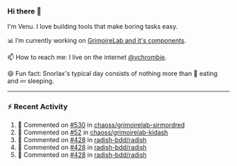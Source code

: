 ### Hi there 👋

I'm Venu. I love building tools that make boring tasks easy.

📊 I’m currently working on [GrimoireLab and it's components](https://chaoss.github.io/grimoirelab).

📫 How to reach me: I live on the internet [@vchrombie](https://www.google.co.in/search?q=vchrombie).

😄 Fun fact: Snorlax's typical day consists of nothing more than :doughnut: eating and :zzz: sleeping.

---

### :zap: Recent Activity

<!--RECENT_ACTIVITY:start-->
1. 💬 Commented on [#530](https://github.com/chaoss/grimoirelab-sirmordred/issues/530#issuecomment-1068798814) in [chaoss/grimoirelab-sirmordred](https://github.com/chaoss/grimoirelab-sirmordred)
2. 💬 Commented on [#52](https://github.com/chaoss/grimoirelab-kidash/pull/52#issuecomment-1068189596) in [chaoss/grimoirelab-kidash](https://github.com/chaoss/grimoirelab-kidash)
3. 💬 Commented on [#428](https://github.com/radish-bdd/radish/pull/428#issuecomment-1068158920) in [radish-bdd/radish](https://github.com/radish-bdd/radish)
4. 💬 Commented on [#428](https://github.com/radish-bdd/radish/pull/428#issuecomment-1068142409) in [radish-bdd/radish](https://github.com/radish-bdd/radish)
5. 💬 Commented on [#428](https://github.com/radish-bdd/radish/pull/428#issuecomment-1067637618) in [radish-bdd/radish](https://github.com/radish-bdd/radish)
<!--RECENT_ACTIVITY:end-->

<!--
**vchrombie/vchrombie** is a ✨ _special_ ✨ repository because its `README.md` (this file) appears on your GitHub profile.

Here are some ideas to get you started:

- 🔭 I’m currently working on ...
- 🌱 I’m currently learning ...
- 👯 I’m looking to collaborate on ...
- 🤔 I’m looking for help with ...
- 💬 Ask me about ...
- 📫 How to reach me: ...
- 😄 Pronouns: ...
- ⚡ Fun fact: ...
-->
